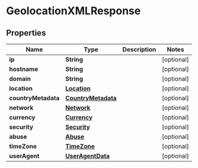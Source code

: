 

# GeolocationXMLResponse


## Properties

| Name | Type | Description | Notes |
|------------ | ------------- | ------------- | -------------|
|**ip** | **String** |  |  [optional] |
|**hostname** | **String** |  |  [optional] |
|**domain** | **String** |  |  [optional] |
|**location** | [**Location**](Location.md) |  |  [optional] |
|**countryMetadata** | [**CountryMetadata**](CountryMetadata.md) |  |  [optional] |
|**network** | [**Network**](Network.md) |  |  [optional] |
|**currency** | [**Currency**](Currency.md) |  |  [optional] |
|**security** | [**Security**](Security.md) |  |  [optional] |
|**abuse** | [**Abuse**](Abuse.md) |  |  [optional] |
|**timeZone** | [**TimeZone**](TimeZone.md) |  |  [optional] |
|**userAgent** | [**UserAgentData**](UserAgentData.md) |  |  [optional] |



